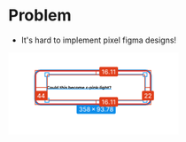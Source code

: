 # Problem

- It's hard to implement pixel figma designs! 

![image](./1.png)
<!-- note
Oftens there is a lot of back and forth to make things pixel perfect
Bellatrix and I met at the end of last year to see how we could make this better
We talked about making it so the design and the implementation 'speak the same language' by sharing tokens
-->
